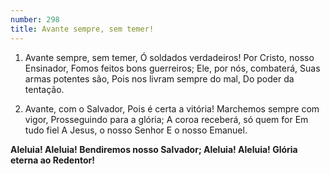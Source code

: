```yaml
---
number: 298
title: Avante sempre, sem temer!
---
```


1. Avante sempre, sem temer,
  Ó soldados verdadeiros!
  Por Cristo, nosso Ensinador,
  Fomos feitos bons guerreiros;
  Ele, por nós, combaterá,
  Suas armas potentes são,
  Pois nos livram sempre do mal,
  Do poder da tentação.

2. Avante, com o Salvador,
  Pois é certa a vitória!
  Marchemos sempre com vigor,
  Prosseguindo para a glória;
  A coroa receberá, só quem for
  Em tudo fiel
  A Jesus, o nosso Senhor
  E o nosso Emanuel.

  __Aleluia! Aleluia!
  Bendiremos nosso Salvador;
  Aleluia! Aleluia!
  Glória eterna ao Redentor!__
